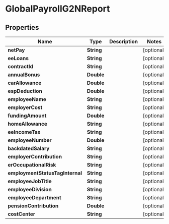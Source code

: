 

# GlobalPayrollG2NReport


## Properties

| Name | Type | Description | Notes |
|------------ | ------------- | ------------- | -------------|
|**netPay** | **String** |  |  [optional] |
|**eeLoans** | **String** |  |  [optional] |
|**contractId** | **String** |  |  [optional] |
|**annualBonus** | **Double** |  |  [optional] |
|**carAllowance** | **Double** |  |  [optional] |
|**espDeduction** | **Double** |  |  [optional] |
|**employeeName** | **String** |  |  [optional] |
|**employerCost** | **String** |  |  [optional] |
|**fundingAmount** | **Double** |  |  [optional] |
|**homeAllowance** | **String** |  |  [optional] |
|**eeIncomeTax** | **String** |  |  [optional] |
|**employeeNumber** | **Double** |  |  [optional] |
|**backdatedSalary** | **String** |  |  [optional] |
|**employerContribution** | **String** |  |  [optional] |
|**erOccupationalRisk** | **String** |  |  [optional] |
|**employmentStatusTagInternal** | **String** |  |  [optional] |
|**employeeJobTitle** | **String** |  |  [optional] |
|**employeeDivision** | **String** |  |  [optional] |
|**employeeDepartment** | **String** |  |  [optional] |
|**pensionContribution** | **Double** |  |  [optional] |
|**costCenter** | **String** |  |  [optional] |



